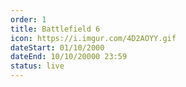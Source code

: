 ```yaml
---
order: 1
title: Battlefield 6
icon: https://i.imgur.com/4D2AOYY.gif
dateStart: 01/10/2000
dateEnd: 10/10/20000 23:59
status: live
---
```

